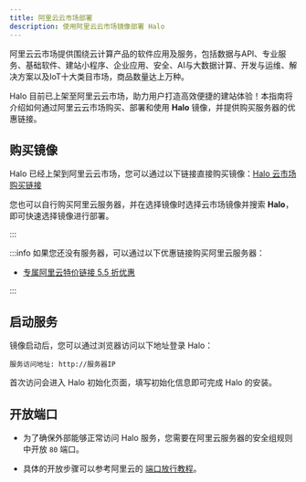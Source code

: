 ```yaml
---
title: 阿里云云市场部署
description: 使用阿里云云市场镜像部署 Halo
---
```


阿里云云市场提供围绕云计算产品的软件应用及服务，包括数据与API、专业服务、基础软件、建站小程序、企业应用、安全、AI与大数据计算、开发与运维、解决方案以及IoT十大类目市场，商品数量达上万种。

Halo 目前已上架至阿里云云市场，助力用户打造高效便捷的建站体验！本指南将介绍如何通过阿里云云市场购买、部署和使用 **Halo** 镜像，并提供购买服务器的优惠链接。

## 购买镜像

Halo 已经上架到阿里云云市场，您可以通过以下链接直接购买镜像：[Halo 云市场购买链接](https://market.aliyun.com/common/dashi/halo?userCode=kmemb8jp)

您也可以自行购买阿里云服务器，并在选择镜像时选择云市场镜像并搜索 **Halo**，即可快速选择镜像进行部署。

:::

:::info
如果您还没有服务器，可以通过以下优惠链接购买阿里云服务器：

- [专属阿里云特价链接 5.5 折优惠](https://market.aliyun.com/common/dashi/halo?userCode=kmemb8jp)

:::

## 启动服务

镜像启动后，您可以通过浏览器访问以下地址登录 Halo：

```text
服务访问地址: http://服务器IP
```

首次访问会进入 Halo 初始化页面，填写初始化信息即可完成 Halo 的安装。

## 开放端口

- 为了确保外部能够正常访问 Halo 服务，您需要在阿里云服务器的安全组规则中开放 `80` 端口。

- 具体的开放步骤可以参考阿里云的 [端口放行教程](https://help.aliyun.com/document_detail/25471.html)。